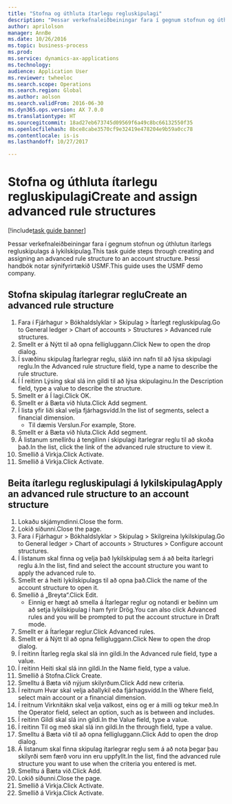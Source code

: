 ```yaml
--- 
title: "Stofna og úthluta ítarlegu regluskipulagi"
description: "Þessar verkefnaleiðbeiningar fara í gegnum stofnun og úthlutun ítarlegs regluskipulags á lykilskipulag."
author: aprilolson
manager: AnnBe
ms.date: 10/26/2016
ms.topic: business-process
ms.prod: 
ms.service: dynamics-ax-applications
ms.technology: 
audience: Application User
ms.reviewer: twheeloc
ms.search.scope: Operations
ms.search.region: Global
ms.author: aolson
ms.search.validFrom: 2016-06-30
ms.dyn365.ops.version: AX 7.0.0
ms.translationtype: HT
ms.sourcegitcommit: 18ad27eb673745d09569f6a49c8bc66132550f35
ms.openlocfilehash: 8bce8cabe3570cf9e32419e478204e9b59a0cc78
ms.contentlocale: is-is
ms.lasthandoff: 10/27/2017

---
```

# <a name="create-and-assign-advanced-rule-structures"></a><span data-ttu-id="37f8f-103">Stofna og úthluta ítarlegu regluskipulagi</span><span class="sxs-lookup"><span data-stu-id="37f8f-103">Create and assign advanced rule structures</span></span>

[!include[task guide banner](../../includes/task-guide-banner.md)]

<span data-ttu-id="37f8f-104">Þessar verkefnaleiðbeiningar fara í gegnum stofnun og úthlutun ítarlegs regluskipulags á lykilskipulag.</span><span class="sxs-lookup"><span data-stu-id="37f8f-104">This task guide steps through creating and assigning an advanced rule structure to an account structure.</span></span> <span data-ttu-id="37f8f-105">Þessi handbók notar sýnifyrirtækið USMF.</span><span class="sxs-lookup"><span data-stu-id="37f8f-105">This guide uses the USMF demo company.</span></span>


## <a name="create-an-advanced-rule-structure"></a><span data-ttu-id="37f8f-106">Stofna skipulag ítarlegrar reglu</span><span class="sxs-lookup"><span data-stu-id="37f8f-106">Create an advanced rule structure</span></span>
1. <span data-ttu-id="37f8f-107">Fara í Fjárhagur > Bókhaldslyklar > Skipulag > Ítarlegt regluskipulag.</span><span class="sxs-lookup"><span data-stu-id="37f8f-107">Go to General ledger > Chart of accounts > Structures > Advanced rule structures.</span></span>
2. <span data-ttu-id="37f8f-108">Smellt er á Nýtt til að opna felligluggann.</span><span class="sxs-lookup"><span data-stu-id="37f8f-108">Click New to open the drop dialog.</span></span>
3. <span data-ttu-id="37f8f-109">Í svæðinu skipulag Ítarlegrar reglu, sláið inn nafn til að lýsa skipulagi reglu.</span><span class="sxs-lookup"><span data-stu-id="37f8f-109">In the Advanced rule structure field, type a name to describe the rule structure.</span></span>
4. <span data-ttu-id="37f8f-110">Í Í reitinn Lýsing skal slá inn gildi til að lýsa skipulaginu.</span><span class="sxs-lookup"><span data-stu-id="37f8f-110">In the Description field, type a value to describe the structure.</span></span>
5. <span data-ttu-id="37f8f-111">Smellt er á Í lagi.</span><span class="sxs-lookup"><span data-stu-id="37f8f-111">Click OK.</span></span>
6. <span data-ttu-id="37f8f-112">Smellt er á Bæta við hluta.</span><span class="sxs-lookup"><span data-stu-id="37f8f-112">Click Add segment.</span></span>
7. <span data-ttu-id="37f8f-113">Í lista yfir liði skal velja fjárhagsvídd.</span><span class="sxs-lookup"><span data-stu-id="37f8f-113">In the list of segments, select a financial dimension.</span></span>
    * <span data-ttu-id="37f8f-114">Til dæmis Verslun.</span><span class="sxs-lookup"><span data-stu-id="37f8f-114">For example, Store.</span></span>  
8. <span data-ttu-id="37f8f-115">Smellt er á Bæta við hluta.</span><span class="sxs-lookup"><span data-stu-id="37f8f-115">Click Add segment.</span></span>
9. <span data-ttu-id="37f8f-116">Á listanum smellirðu á tengilinn í skipulagi ítarlegrar reglu til að skoða það.</span><span class="sxs-lookup"><span data-stu-id="37f8f-116">In the list, click the link of the advanced rule structure to view it.</span></span>
10. <span data-ttu-id="37f8f-117">Smellið á Virkja.</span><span class="sxs-lookup"><span data-stu-id="37f8f-117">Click Activate.</span></span>
11. <span data-ttu-id="37f8f-118">Smellið á Virkja.</span><span class="sxs-lookup"><span data-stu-id="37f8f-118">Click Activate.</span></span>

## <a name="apply-an-advanced-rule-structure-to-an-account-structure"></a><span data-ttu-id="37f8f-119">Beita ítarlegu regluskipulagi á lykilskipulag</span><span class="sxs-lookup"><span data-stu-id="37f8f-119">Apply an advanced rule structure to an account structure</span></span>
1. <span data-ttu-id="37f8f-120">Lokaðu skjámyndinni.</span><span class="sxs-lookup"><span data-stu-id="37f8f-120">Close the form.</span></span>
2. <span data-ttu-id="37f8f-121">Lokið síðunni.</span><span class="sxs-lookup"><span data-stu-id="37f8f-121">Close the page.</span></span>
3. <span data-ttu-id="37f8f-122">Fara í Fjárhagur > Bókhaldslyklar > Skipulag > Skilgreina lykilskipulag.</span><span class="sxs-lookup"><span data-stu-id="37f8f-122">Go to General ledger > Chart of accounts > Structures > Configure account structures.</span></span>
4. <span data-ttu-id="37f8f-123">Í listanum skal finna og velja það lykilskipulag sem á að beita ítarlegri reglu á.</span><span class="sxs-lookup"><span data-stu-id="37f8f-123">In the list, find and select the account structure you want to apply the advanced rule to.</span></span>
5. <span data-ttu-id="37f8f-124">Smellt er á heiti lykilskipulags til að opna það.</span><span class="sxs-lookup"><span data-stu-id="37f8f-124">Click the name of the account structure to open it.</span></span>
6. <span data-ttu-id="37f8f-125">Smellið á „Breyta“.</span><span class="sxs-lookup"><span data-stu-id="37f8f-125">Click Edit.</span></span>
    * <span data-ttu-id="37f8f-126">Einnig er hægt að smella á Ítarlegar reglur og notandi er beðinn um að setja lykilskipulag í ham fyrir Drög.</span><span class="sxs-lookup"><span data-stu-id="37f8f-126">You can also click Advanced rules and you will be prompted to put the account structure in Draft mode.</span></span>  
7. <span data-ttu-id="37f8f-127">Smellt er á Ítarlegar reglur.</span><span class="sxs-lookup"><span data-stu-id="37f8f-127">Click Advanced rules.</span></span>
8. <span data-ttu-id="37f8f-128">Smellt er á Nýtt til að opna felligluggann.</span><span class="sxs-lookup"><span data-stu-id="37f8f-128">Click New to open the drop dialog.</span></span>
9. <span data-ttu-id="37f8f-129">Í reitinn Ítarleg regla skal slá inn gildi.</span><span class="sxs-lookup"><span data-stu-id="37f8f-129">In the Advanced rule field, type a value.</span></span>
10. <span data-ttu-id="37f8f-130">Í reitinn Heiti skal slá inn gildi.</span><span class="sxs-lookup"><span data-stu-id="37f8f-130">In the Name field, type a value.</span></span>
11. <span data-ttu-id="37f8f-131">Smellið á Stofna.</span><span class="sxs-lookup"><span data-stu-id="37f8f-131">Click Create.</span></span>
12. <span data-ttu-id="37f8f-132">Smelltu á Bæta við nýjum skilyrðum.</span><span class="sxs-lookup"><span data-stu-id="37f8f-132">Click Add new criteria.</span></span>
13. <span data-ttu-id="37f8f-133">Í reitnum Hvar skal velja aðallykil eða fjárhagsvídd.</span><span class="sxs-lookup"><span data-stu-id="37f8f-133">In the Where field, select main account or a financial dimension.</span></span>
14. <span data-ttu-id="37f8f-134">Í reitnum Virknitákn skal velja valkost, eins og er á milli og tekur með.</span><span class="sxs-lookup"><span data-stu-id="37f8f-134">In the Operator field, select an option, such as is between and includes.</span></span>
15. <span data-ttu-id="37f8f-135">Í reitinn Gildi skal slá inn gildi.</span><span class="sxs-lookup"><span data-stu-id="37f8f-135">In the Value field, type a value.</span></span>
16. <span data-ttu-id="37f8f-136">Í reitinn Til og með skal slá inn gildi.</span><span class="sxs-lookup"><span data-stu-id="37f8f-136">In the through field, type a value.</span></span>
17. <span data-ttu-id="37f8f-137">Smelltu á Bæta við til að opna felligluggann.</span><span class="sxs-lookup"><span data-stu-id="37f8f-137">Click Add to open the drop dialog.</span></span>
18. <span data-ttu-id="37f8f-138">Á listanum skal finna skipulag ítarlegrar reglu sem á að nota þegar þau skilyrði sem færð voru inn eru uppfyllt.</span><span class="sxs-lookup"><span data-stu-id="37f8f-138">In the list, find the advanced rule structure you want to use when the criteria you entered is met.</span></span>
19. <span data-ttu-id="37f8f-139">Smelltu á Bæta við.</span><span class="sxs-lookup"><span data-stu-id="37f8f-139">Click Add.</span></span>
20. <span data-ttu-id="37f8f-140">Lokið síðunni.</span><span class="sxs-lookup"><span data-stu-id="37f8f-140">Close the page.</span></span>
21. <span data-ttu-id="37f8f-141">Smellið á Virkja.</span><span class="sxs-lookup"><span data-stu-id="37f8f-141">Click Activate.</span></span>
22. <span data-ttu-id="37f8f-142">Smellið á Virkja.</span><span class="sxs-lookup"><span data-stu-id="37f8f-142">Click Activate.</span></span>


